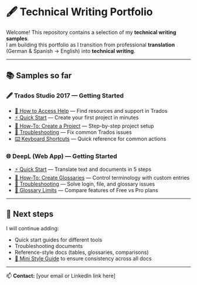 # 🖋️ Technical Writing Portfolio

Welcome! This repository contains a selection of my **technical writing samples**.  
I am building this portfolio as I transition from professional **translation** (German & Spanish → English) into **technical writing**.  

---

## 📚 Samples so far

### 🖋️ Trados Studio 2017 — Getting Started
- [📘 How to Access Help](how-to-access-help/README.md) — Find resources and support in Trados
- [⚡ Quick Start](trados-getting-started/quick-start.md) — Create your first project in minutes
- [📘 How-To: Create a Project](trados-getting-started/how-to-create-project.md) — Step-by-step project setup
- [🔧 Troubleshooting](trados-getting-started/troubleshooting.md) — Fix common Trados issues
- [⌨️ Keyboard Shortcuts](trados-getting-started/keyboard-shortcuts.md) — Quick reference for common actions

### 🌐 DeepL (Web App) — Getting Started
- [⚡ Quick Start](deepl-getting-started/quick-start.md) — Translate text and documents in 5 steps
- [📘 How-To: Create Glossaries](deepl-getting-started/how-to-use-glossaries.md) — Control terminology with custom entries
- [🔧 Troubleshooting](deepl-getting-started/troubleshooting.md) — Solve login, file, and glossary issues
- [📘 Glossary Limits](deepl-getting-started/glossary-limits.md) — Compare features of Free vs Pro plans

---

## 🌱 Next steps
I will continue adding:
- Quick start guides for different tools  
- Troubleshooting documents  
- Reference-style docs (tables, glossaries, comparisons)  
- [📝 Mini Style Guide](style-guide.md) to ensure consistency across all docs


---

📫 **Contact:** [your email or LinkedIn link here]
